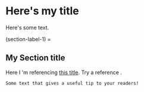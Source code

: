 # Here's my title

Here's some text.

(section-label-1) = 
## My Section title

Here I 'm referencing [this title](section-label-1). Try a reference [](section-label-1).

```{tip}
Some text that gives a useful tip to your readers!
```

